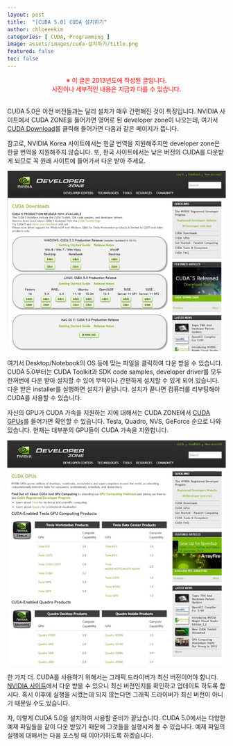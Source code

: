 ```yaml
---
layout: post
title:  "[CUDA 5.0] CUDA 설치하기"
author: chloeeekim
categories: [ CUDA, Programming ]
image: assets/images/cuda-설치하기/title.png
featured: false
toc: false
---
```


<div style="text-align: center; color: red;">
※ 이 글은 2013년도에 작성된 글입니다. <br>사진이나 세부적인 내용은 지금과 다를 수 있습니다.<br><br>
</div>

CUDA 5.0은 이전 버전들과는 달리 설치가 매우 간편해진 것이 특징입니다. NVIDIA 사이트에서 CUDA ZONE을 들어가면 영어로 된 developer zone이 나오는데, 여기서 <a href="https://developer.nvidia.com/cuda-downloads" target="_blank">CUDA Download</a>를 클릭해 들어가면 다음과 같은 페이지가 뜹니다.

참고로, NVIDIA Korea 사이트에서는 한글 번역을 지원해주지만 developer zone은 한글 번역을 지원해주지 않습니다. 또, 한국 사이트에서는 낮은 버전의 CUDA를 다운받게 되므로 꼭 원래 사이트에 들어가서 다운 받아 주세요.

<img src="/assets/images/cuda-설치하기/1.jpg" alt="CUDA Developer zone" class="post-img">

여기서 Desktop/Notebook의 OS 등에 맞는 파일을 클릭하여 다운 받을 수 있습니다. CUDA 5.0부터는 CUDA Toolkit과 SDK code samples, developer driver를 모두 한꺼번에 다운 받아 설치할 수 있어 무척이나 간편하게 설치할 수 있게 되어 있습니다. 다운 받은 installer를 실행하면 설치가 끝납니다. 설치가 끝나면 컴퓨터를 리부팅해야 CUDA를 사용할 수 있습니다.

자신의 GPU가 CUDA 가속을 지원하는 지에 대해서는 CUDA ZONE에서 <a href="https://developer.nvidia.com/cuda-gpus" target="_blank">CUDA GPUs</a>를 들어가면 확인할 수 있습니다. Tesla, Quadro, NVS, GeForce 순으로 나와 있습니다. 현재는 대부분의 GPU들이 CUDA 가속을 지원합니다.

<img src="/assets/images/cuda-설치하기/2.jpg" alt="CUDA GPUs" class="post-img">

한 가지 더. CUDA를 사용하기 위해서는 그래픽 드라이버가 최신 버전이어야 합니다. <a href="https://www.nvidia.co.kr/Download/index.aspx?lang=kr" target="_blank">NVIDIA 사이트</a>에서 다운 받을 수 있으니 최신 버전인지를 확인하고 업데이트 하도록 합시다. 혹시 이후에 실행을 시켰는데 되지 않는다면 그래픽 드라이버가 최신 버전이 아니기 때문일 수도 있습니다.

자, 이렇게 CUDA 5.0을 설치하여 사용할 준비가 끝났습니다. CUDA 5.0에서는 다양한 예제 파일들을 같이 다운 받았기 때문에 그것들을 실행시켜 볼 수 있습니다. 예제 파일의 실행에 대해서는 다음 포스팅 때 이야기하도록 하겠습니다.
